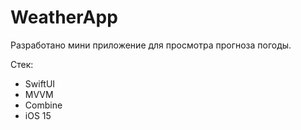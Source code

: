# WeatherApp

Разработано мини приложение для просмотра прогноза погоды.

Стек:
* ﻿SwiftUI
* ﻿﻿MVVM 
* ﻿﻿Combine
* iOS 15


